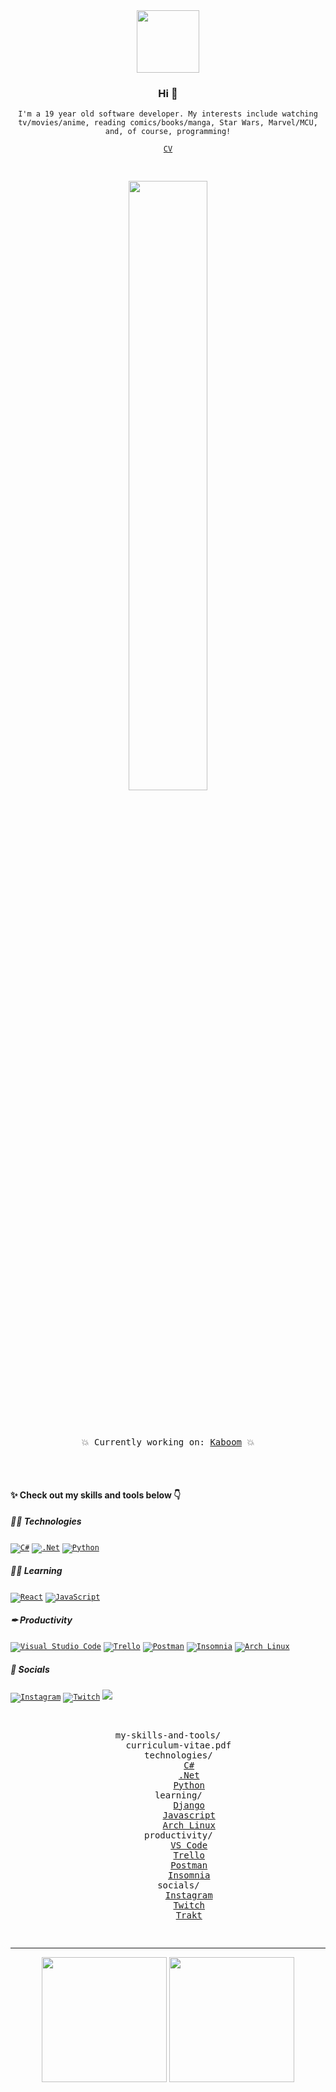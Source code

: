 <div align="center">
  <img src="https://media4.giphy.com/media/Nx0rz3jtxtEre/giphy.gif" width="auto" height="100px">
  <h3>Hi 👋</h3>
  <p><code>I'm a 19 year old software developer. My interests include watching tv/movies/anime, reading comics/books/manga, Star Wars, Marvel/MCU, and, of course, programming!</code></p>
  <code><a href="https://crxssed7.github.io/assets/img/Tanveer%20CV.pdf">CV</a></code>
  <br>
  <pre>
    <p align="center"><img src="https://github.com/kaboom-db/kaboom-api/blob/master/brand%20assets/KABOOM.png?raw=true" width="50%" height="auto" /></p>
    <p align="center">💥 Currently working on: <a href="https://github.com/kaboom-db/kaboom-api">Kaboom</a> 💥</p>
  </pre>
</div>
<div>
  <h4>✨ Check out my skills and tools below 👇</h4>
  
  <h5>👨‍💻 Technologies</h5>
  <code><a href="https://github.com/crxssed7?tab=repositories&q=&type=&language=c#&sort="><img alt="C#" src="https://img.shields.io/badge/c%23%20-%23239120.svg?&style=for-the-badge&logo=c-sharp&logoColor=white"/></a></code>
  <code><a href="https://github.com/crxssed7?tab=repositories&q=&type=&language=c#&sort="><img alt=".Net" src="https://img.shields.io/badge/.NET-5C2D91?style=for-the-badge&logo=.net&logoColor=white"/></a></code>
  <code><a href="https://github.com/crxssed7?tab=repositories&q=&type=&language=python&sort="><img alt="Python" src="https://img.shields.io/badge/python%20-%2314354C.svg?&style=for-the-badge&logo=python&logoColor=white"/></a></code>
  <br>
  <h5>👨‍🎓 Learning</h5>
  <code><a href="https://github.com/crxssed7?tab=repositories&q=&type=&language=python&sort="><img alt="React" src="https://img.shields.io/badge/django-%23092E20.svg?style=for-the-badge&logo=django&logoColor=white"/></a></code>
  <code><a href="https://github.com/crxssed7?tab=repositories&q=&type=&language=javascript&sort="><img alt="JavaScript" src="https://img.shields.io/badge/javascript%20-%23323330.svg?&style=for-the-badge&logo=javascript&logoColor=%23F7DF1E"/></a></code>
  <br>
  <h5>✒ Productivity</h5>
  <code><a href="https://code.visualstudio.com"><img alt="Visual Studio Code" src="https://img.shields.io/badge/Visual%20Studio%20Code-0078d7.svg?&style=for-the-badge&logo=visual-studio-code&logoColor=white"/></a></code>
  <code><a href="https://trello.com"><img alt="Trello" src="https://img.shields.io/badge/Trello%20-%23026AA7.svg?&style=for-the-badge&logo=Trello&logoColor=white"/></a></code>
  <code><a href="https://www.postman.com"><img alt="Postman" src="https://img.shields.io/badge/Postman-FF6C37?style=for-the-badge&logo=postman&logoColor=white" /></a></code>
  <code><a href="https://insomnia.rest"><img alt="Insomnia" src="https://img.shields.io/badge/Insomnia-5f00d3?style=for-the-badge&logo=insomnia&logoColor=white" /></a></code>
  <code><a href="https://archlinux.org"><img alt="Arch Linux" src="https://img.shields.io/badge/Arch%20Linux-1793D1?style=for-the-badge&logo=archlinux&logoColor=white" /></a></code>
  <br>
  <h5>💬 Socials</h5>
  <code><a href="https://www.instagram.com/crxssed7/"><img alt="Instagram" src="https://img.shields.io/badge/Instagram%20-%23E4405F.svg?&style=for-the-badge&logo=Instagram&logoColor=white"/></a></code>
  <code><a href="https://www.twitch.tv/crxssed7"><img alt="Twitch" src="https://img.shields.io/badge/Twitch%20-%239146FF.svg?&style=for-the-badge&logo=Twitch&logoColor=white"/></a></code>
  <code><a href="https://trakt.tv/users/crxssed"><img src="https://img.shields.io/badge/Trakt-ED1C24.svg?&style=for-the-badge&logo=Trakt&logoColor=white"/></a></code>
</div>
<pre>
<p align="center">
my-skills-and-tools/
    curriculum-vitae.pdf
    technologies/
        <a href="https://github.com/crxssed7?tab=repositories&q=&type=&language=c#&sort=">C#</a>
        <a href="https://github.com/crxssed7?tab=repositories&q=&type=&language=c#&sort=">.Net</a>
        <a href="https://github.com/crxssed7?tab=repositories&q=&type=&language=python&sort=">Python</a>
    learning/
        <a href="https://github.com/crxssed7?tab=repositories&q=&type=&language=python&sort=">Django</a>
        <a href="https://github.com/crxssed7?tab=repositories&q=&type=&language=javascript&sort=">Javascript</a>
        <a href="https://github.com/crxssed7?tab=repositories&q=&type=&language=shell&sort=">Arch Linux</a>
    productivity/
        <a href="https://code.visualstudio.com">VS Code</a>
        <a href="https://trello.com">Trello</a>
        <a href="https://www.postman.com">Postman</a>
        <a href="https://insomnia.rest">Insomnia</a>
    socials/
        <a href="https://www.instagram.com/crxssed7/">Instagram</a>
        <a href="https://www.twitch.tv/crxssed7">Twitch</a>
        <a href="https://trakt.tv/users/crxssed">Trakt</a>
</p>
</pre>
<hr>
<div align="center">
  <a href="https://trakt.tv/users/crxssed"><img src="https://trakt-widgets.herokuapp.com/crxssed/watched/card" width="auto" height="200px"></a>
  <a href="https://tv-quote.herokuapp.com/"><img src="https://tv-quote.herokuapp.com/quote" height="200px" width="auto"></a>
  <br><br>
</div>
